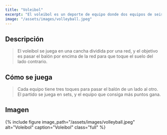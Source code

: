 ```yaml
---
title: "Voleibol"
excerpt: "El voleibol es un deporte de equipo donde dos equipos de seis jugadores intentan pasar el balón por encima de la red sin que toque el suelo."
image: "/assets/images/volleyball.jpeg"
---
```


## Descripción

> El voleibol se juega en una cancha dividida por una red, y el objetivo es pasar el balón por encima de la red para que toque el suelo del lado contrario.

## Cómo se juega

> Cada equipo tiene tres toques para pasar el balón de un lado al otro. El partido se juega en sets, y el equipo que consiga más puntos gana.

## Imagen

{% include figure image_path="/assets/images/volleyball.jpeg" alt="Voleibol" caption="Voleibol" class="full" %}
